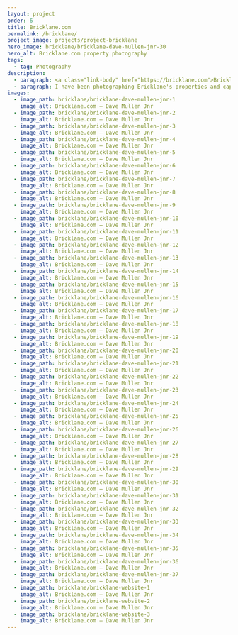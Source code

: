 ```yaml
---
layout: project
order: 6
title: Bricklane.com
permalink: /bricklane/
project_image: projects/project-bricklane
hero_image: bricklane/bricklane-dave-mullen-jnr-30
hero_alt: Bricklane.com property photography
tags:
  - tag: Photography
description:
  - paragraph: <a class="link-body" href="https://bricklane.com">Bricklane.com</a> is an online investment platform enabling everyone to invest in expertly chosen property portfolios.
  - paragraph: I have been photographing Bricklane's properties and capturing the vitality of each city to showcase the local area.
images:
  - image_path: bricklane/bricklane-dave-mullen-jnr-1
    image_alt: Bricklane.com — Dave Mullen Jnr
  - image_path: bricklane/bricklane-dave-mullen-jnr-2
    image_alt: Bricklane.com — Dave Mullen Jnr
  - image_path: bricklane/bricklane-dave-mullen-jnr-3
    image_alt: Bricklane.com — Dave Mullen Jnr
  - image_path: bricklane/bricklane-dave-mullen-jnr-4
    image_alt: Bricklane.com — Dave Mullen Jnr
  - image_path: bricklane/bricklane-dave-mullen-jnr-5
    image_alt: Bricklane.com — Dave Mullen Jnr
  - image_path: bricklane/bricklane-dave-mullen-jnr-6
    image_alt: Bricklane.com — Dave Mullen Jnr
  - image_path: bricklane/bricklane-dave-mullen-jnr-7
    image_alt: Bricklane.com — Dave Mullen Jnr
  - image_path: bricklane/bricklane-dave-mullen-jnr-8
    image_alt: Bricklane.com — Dave Mullen Jnr
  - image_path: bricklane/bricklane-dave-mullen-jnr-9
    image_alt: Bricklane.com — Dave Mullen Jnr
  - image_path: bricklane/bricklane-dave-mullen-jnr-10
    image_alt: Bricklane.com — Dave Mullen Jnr
  - image_path: bricklane/bricklane-dave-mullen-jnr-11
    image_alt: Bricklane.com — Dave Mullen Jnr
  - image_path: bricklane/bricklane-dave-mullen-jnr-12
    image_alt: Bricklane.com — Dave Mullen Jnr
  - image_path: bricklane/bricklane-dave-mullen-jnr-13
    image_alt: Bricklane.com — Dave Mullen Jnr
  - image_path: bricklane/bricklane-dave-mullen-jnr-14
    image_alt: Bricklane.com — Dave Mullen Jnr
  - image_path: bricklane/bricklane-dave-mullen-jnr-15
    image_alt: Bricklane.com — Dave Mullen Jnr
  - image_path: bricklane/bricklane-dave-mullen-jnr-16
    image_alt: Bricklane.com — Dave Mullen Jnr
  - image_path: bricklane/bricklane-dave-mullen-jnr-17
    image_alt: Bricklane.com — Dave Mullen Jnr
  - image_path: bricklane/bricklane-dave-mullen-jnr-18
    image_alt: Bricklane.com — Dave Mullen Jnr
  - image_path: bricklane/bricklane-dave-mullen-jnr-19
    image_alt: Bricklane.com — Dave Mullen Jnr
  - image_path: bricklane/bricklane-dave-mullen-jnr-20
    image_alt: Bricklane.com — Dave Mullen Jnr
  - image_path: bricklane/bricklane-dave-mullen-jnr-21
    image_alt: Bricklane.com — Dave Mullen Jnr
  - image_path: bricklane/bricklane-dave-mullen-jnr-22
    image_alt: Bricklane.com — Dave Mullen Jnr
  - image_path: bricklane/bricklane-dave-mullen-jnr-23
    image_alt: Bricklane.com — Dave Mullen Jnr
  - image_path: bricklane/bricklane-dave-mullen-jnr-24
    image_alt: Bricklane.com — Dave Mullen Jnr
  - image_path: bricklane/bricklane-dave-mullen-jnr-25
    image_alt: Bricklane.com — Dave Mullen Jnr
  - image_path: bricklane/bricklane-dave-mullen-jnr-26
    image_alt: Bricklane.com — Dave Mullen Jnr
  - image_path: bricklane/bricklane-dave-mullen-jnr-27
    image_alt: Bricklane.com — Dave Mullen Jnr
  - image_path: bricklane/bricklane-dave-mullen-jnr-28
    image_alt: Bricklane.com — Dave Mullen Jnr
  - image_path: bricklane/bricklane-dave-mullen-jnr-29
    image_alt: Bricklane.com — Dave Mullen Jnr
  - image_path: bricklane/bricklane-dave-mullen-jnr-30
    image_alt: Bricklane.com — Dave Mullen Jnr
  - image_path: bricklane/bricklane-dave-mullen-jnr-31
    image_alt: Bricklane.com — Dave Mullen Jnr
  - image_path: bricklane/bricklane-dave-mullen-jnr-32
    image_alt: Bricklane.com — Dave Mullen Jnr
  - image_path: bricklane/bricklane-dave-mullen-jnr-33
    image_alt: Bricklane.com — Dave Mullen Jnr
  - image_path: bricklane/bricklane-dave-mullen-jnr-34
    image_alt: Bricklane.com — Dave Mullen Jnr
  - image_path: bricklane/bricklane-dave-mullen-jnr-35
    image_alt: Bricklane.com — Dave Mullen Jnr
  - image_path: bricklane/bricklane-dave-mullen-jnr-36
    image_alt: Bricklane.com — Dave Mullen Jnr
  - image_path: bricklane/bricklane-dave-mullen-jnr-37
    image_alt: Bricklane.com — Dave Mullen Jnr
  - image_path: bricklane/bricklane-website-1
    image_alt: Bricklane.com — Dave Mullen Jnr
  - image_path: bricklane/bricklane-website-2
    image_alt: Bricklane.com — Dave Mullen Jnr
  - image_path: bricklane/bricklane-website-3
    image_alt: Bricklane.com — Dave Mullen Jnr
---
```

